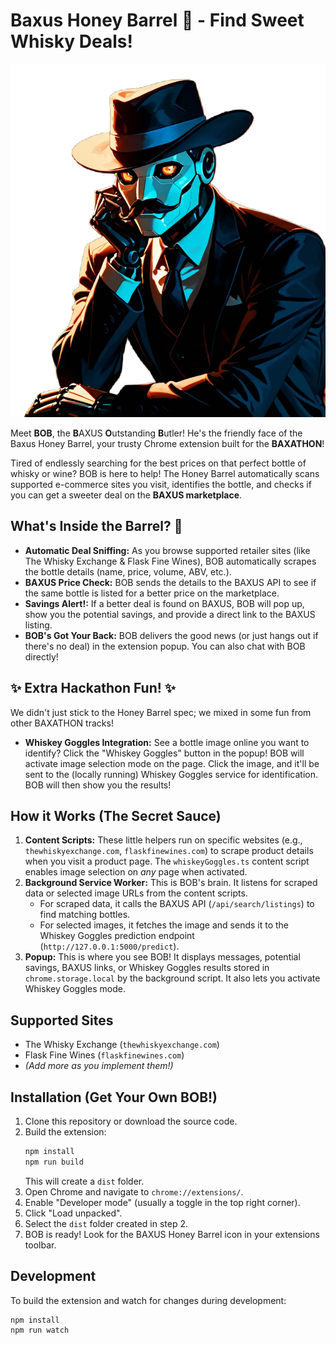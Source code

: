 # Baxus Honey Barrel 🍯 - Find Sweet Whisky Deals!

[![BOB the Butler](https://raw.githubusercontent.com/LoreviQ/Baxus-Honey-Barrel/main/assets/bob.png)](https://baxathon.oliver.tj/bob)

Meet **BOB**, the **B**AXUS **O**utstanding **B**utler! He's the friendly face of the Baxus Honey Barrel, your trusty Chrome extension built for the **BAXATHON**!

Tired of endlessly searching for the best prices on that perfect bottle of whisky or wine? BOB is here to help! The Honey Barrel automatically scans supported e-commerce sites you visit, identifies the bottle, and checks if you can get a sweeter deal on the **BAXUS marketplace**.

## What's Inside the Barrel? 🥃

- **Automatic Deal Sniffing:** As you browse supported retailer sites (like The Whisky Exchange & Flask Fine Wines), BOB automatically scrapes the bottle details (name, price, volume, ABV, etc.).
- **BAXUS Price Check:** BOB sends the details to the BAXUS API to see if the same bottle is listed for a better price on the marketplace.
- **Savings Alert!:** If a better deal is found on BAXUS, BOB will pop up, show you the potential savings, and provide a direct link to the BAXUS listing.
- **BOB's Got Your Back:** BOB delivers the good news (or just hangs out if there's no deal) in the extension popup. You can also chat with BOB directly!

## ✨ Extra Hackathon Fun! ✨

We didn't just stick to the Honey Barrel spec; we mixed in some fun from other BAXATHON tracks!

- **Whiskey Goggles Integration:** See a bottle image online you want to identify? Click the "Whiskey Goggles" button in the popup! BOB will activate image selection mode on the page. Click the image, and it'll be sent to the (locally running) Whiskey Goggles service for identification. BOB will then show you the results!

## How it Works (The Secret Sauce)

1.  **Content Scripts:** These little helpers run on specific websites (e.g., `thewhiskyexchange.com`, `flaskfinewines.com`) to scrape product details when you visit a product page. The `whiskeyGoggles.ts` content script enables image selection on _any_ page when activated.
2.  **Background Service Worker:** This is BOB's brain. It listens for scraped data or selected image URLs from the content scripts.
    - For scraped data, it calls the BAXUS API (`/api/search/listings`) to find matching bottles.
    - For selected images, it fetches the image and sends it to the Whiskey Goggles prediction endpoint (`http://127.0.0.1:5000/predict`).
3.  **Popup:** This is where you see BOB! It displays messages, potential savings, BAXUS links, or Whiskey Goggles results stored in `chrome.storage.local` by the background script. It also lets you activate Whiskey Goggles mode.

## Supported Sites

- The Whisky Exchange (`thewhiskyexchange.com`)
- Flask Fine Wines (`flaskfinewines.com`)
- _(Add more as you implement them!)_

## Installation (Get Your Own BOB!)

1.  Clone this repository or download the source code.
2.  Build the extension:
    ```bash
    npm install
    npm run build
    ```
    This will create a `dist` folder.
3.  Open Chrome and navigate to `chrome://extensions/`.
4.  Enable "Developer mode" (usually a toggle in the top right corner).
5.  Click "Load unpacked".
6.  Select the `dist` folder created in step 2.
7.  BOB is ready! Look for the BAXUS Honey Barrel icon in your extensions toolbar.

## Development

To build the extension and watch for changes during development:

```bash
npm install
npm run watch
```
